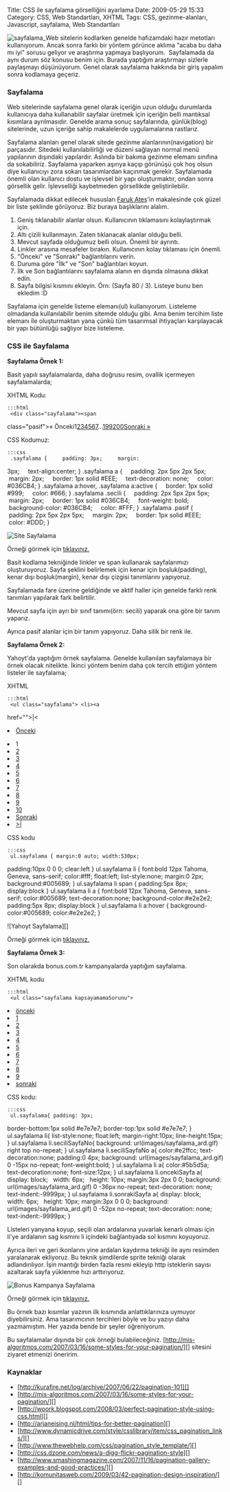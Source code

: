 Title: CSS ile sayfalama görselliğini ayarlama
Date: 2009-05-29 15:33
Category: CSS, Web Standartları, XHTML
Tags: CSS, gezinme-alanları, Javascript, sayfalama, Web Standartları

![sayfalama_][]Web sitelerin kodlarken genelde hafızamdaki hazır
metotları kullanıyorum. Ancak sonra farklı bir yöntem görünce aklıma
"acaba bu daha mı iyi" sorusu geliyor ve araştırma yapmaya başlıyorum. 
Sayfalamada da aynı durum söz konusu benim için. Burada yaptığım
araştırmayı sizlerle paylaşmayı düşünüyorum. Genel olarak sayfalama
hakkında bir giriş yapalım sonra kodlamaya geçeriz.

### Sayfalama

Web sitelerinde sayfalama genel olarak içeriğin uzun olduğu durumlarda
kullanıcıya daha kullanabilir sayfalar üretmek için içeriğin belli
mantıksal kısımlara ayrılmasıdır. Genelde arama sonuç sayfalarında,
günlük(blog) sitelerinde, uzun içeriğe sahip makalelerde uygulamalarına
rastlarız.

Sayfalama alanları genel olarak sitede gezinme alanlarının(navigation)
bir parçasıdır. Sitedeki kullanılabilirliği ve düzeni sağlayan normal
menü yapılarının dışındaki yapılardır. Aslında bir bakıma gezinme
elemanı sınıfına da sokabiliriz. Sayfalama yaparken aşırıya kaçıp
görünüşü çok hoş olsun diye kullanıcıyı zora sokan tasarımlardan
kaçınmak gerekir. Sayfalamada önemli olan kullanıcı dostu ve işlevsel
bir yapı oluşturmaktır, ondan sonra görsellik gelir. İşlevselliği
kaybetmeden görsellikde geliştirilebilir. <!--more-->

Sayfalamada dikkat edilecek hususları [Faruk Ateş][]'in makalesinde çok
güzel bir liste şeklinde görüyoruz. Biz buraya başlıklarını alalım.

1.  Geniş tıklanabilir alanlar olsun. Kullanıcının tıklamasını
    kolaylaştırmak için.
2.  Altı çizili kullanmayın. Zaten tıklanacak alanlar olduğu belli.
3.  Mevcut sayfada olduğumuz belli olsun. Önemli bir ayrıntı.
4.  Linkler arasına mesafeler bırakın. Kullanıcının kolay tıklaması için
    önemli.
5.  "Önceki" ve "Sonraki" bağlantılarını verin.
6.  Duruma göre "İlk" ve "Son" bağlantıları koyun.
7.  İlk ve Son bağlantılarını sayfalama alanın en dışında olmasına
    dikkat edin.
8.  Sayfa bilgisi kısmını ekleyin. Örn: (Sayfa 80 / 3). Listeye bunu ben
    ekledim :D

Sayfalama için genelde listeme elemanı(ul) kullanıyorum. Listeleme
olmadanda kullanılabilir benim sitemde olduğu gibi. Ama benim tercihim
liste elemanı ile oluşturmaktan yana çünkü tüm tasarımsal ihtiyaçları
karşılayacak bir yapı bütünlüğü sağlıyor bize listeleme.

### CSS ile Sayfalama

**Sayfalama Örnek 1:**

Basit yapılı sayfalamalarda, daha doğrusu resim, ovallik içermeyen
sayfalamalarda;

XHTML Kodu:

	:::html
	 <div class="sayfalama"><span
class="pasif">&#171; Önceki</span><span
class="secili">1</span><a href="/page/2/">2</a><a
href="/page/3/">3</a><a href="/page/4/">4</a><a
href="/page/5/">5</a><a href="/page/6/">6</a><a
href="/page/7/">7</a>...<a href="/page/199/">199</a><a
href="/page/200/">200</a><a href="/page/2/" class="next">Sonraki
&#187;</a></div> 

CSS Kodumuz:

	:::css
	 .sayfalama {     padding: 3px;     margin:
3px;     text-align:center; } .sayfalama a {     padding: 2px 5px 2px
5px;     margin: 2px;     border: 1px solid #EEE;     text-decoration:
none;     color: #036CB4; } .sayfalama a:hover, .sayfalama a:active {
    border: 1px solid #999;     color: #666; } .sayfalama .secili {   
 padding: 2px 5px 2px 5px;     margin: 2px;     border: 1px solid
#036CB4;     font-weight: bold;     background-color: #036CB4;   
 color: #FFF; } .sayfalama .pasif {     padding: 2px 5px 2px 5px;   
 margin: 2px;     border: 1px solid #EEE;     color: #DDD; }


![Site Sayfalama][]

Örneği görmek için [tıklayınız.][]

Basit kodlama tekniğinde linkler ve span kullanarak sayfalarımızı
oluşturuyoruz. Sayfa şeklini belirlemek için kenar için boşluk(padding),
kenar dışı boşluk(margin), kenar dışı çizgisi tanımlarını yapıyoruz.

Sayfalamada fare üzerine geldiğinde ve aktif haller için genelde farklı
renk tanımları yapılarak fark belirtilir.

Mevcut sayfa için ayrı bir sınıf tanımı(örn: secili) yaparak ona göre
bir tanım yaparız.

Ayrıca pasif alanlar için bir tanım yapıyoruz. Daha silik bir renk ile.

**Sayfalama Örnek 2:**

Yahoyt'da yaptığım örnek sayfalama. Genelde kullanılan sayfalamaya bir
örnek olacak nitelikte. İkinci yöntem benim daha çok tercih ettiğim
yöntem listeler ile sayfalama;

XHTML

	:::html
	 <ul class="sayfalama"> <li><a
href="">|<</a></li> <li><a href="">Önceki</a></li>
<li><span>1</span></li> <li><a href="" title="Sayfa
2">2</a></li> <li><a href="" title="Sayfa 3">3</a></li>
<li><a href="" title="Sayfa 4">4</a></li> <li><a href=""
title="Sayfa 5">5</a></li> <li><a href="" title="Sayfa
6">6</a></li> <li><a href="" title="Sayfa 7">7</a></li>
<li><a href="" title="Sayfa 8">8</a></li> <li><a href=""
title="Sayfa 9">9</a></li> <li><a href="" title="Sayfa
10">10</a></li> <li><a href=""
title="Sonraki">Sonraki</a></li> <li><a href="" title="İlk
Sayfa">>|</a></li> </ul> 

CSS kodu

	:::css
	 ul.sayfalama { margin:0 auto; width:530px;
padding:10px 0 0 0; clear:left } ul.sayfalama li { font:bold 12px
Tahoma, Geneva, sans-serif; color:#fff; float:left; list-style:none;
margin:0 2px; background:#005689; } ul.sayfalama li span { padding:5px
8px; display:block } ul.sayfalama li a { font:bold 12px Tahoma, Geneva,
sans-serif; color:#005689; text-decoration:none;
background-color:#e2e2e2; padding:5px 8px; display:block } ul.sayfalama
li a:hover { background-color:#005689; color:#e2e2e2; } 

</p>
![Yahoyt Sayfalama][]

Örneği görmek için [tıklayınız.][1]

**Sayfalama Örnek 3:**

Son olarakda bonus.com.tr kampanyalarda yaptığım sayfalama.

XHTML kodu

	:::html
	 <ul class="sayfalama kapsayamamaSorunu">
<li class="oncekiSayfa"><a href="javascript:;">önceki</a></li>
<li class="seciliSayfaNo"><a href="/page/1/">1</a></li>
<li><a href="/page/2/">2</a></li> <li><a
href="/page/3/">3</a></li> <li><a
href="/page/4/">4</a></li> <li><a
href="/page/5/">5</a></li> <li><a
href="/page/6/">6</a></li> <li><a
href="/page/7/">7</a></li> <li><a
href="/page/8/">8</a></li> <li><a
href="/page/9/">9</a></li> <li class="sonrakiSayfa"><a
href="/page/2/">sonraki</a></li> </ul> 

CSS kodu:

	:::css
	 ul.sayfalama{ padding: 3px;
border-bottom:1px solid #e7e7e7; border-top:1px solid #e7e7e7; }
ul.sayfalama li{ list-style:none; float:left; margin-right:10px;
line-height:15px; } ul.sayfalama li.seciliSayfaNo{ background:
url(images/sayfalama_ard.gif) right top no-repeat; } ul.sayfalama
li.seciliSayfaNo a{ color:#e2ffcc; text-decoration:none; padding:0 4px;
background: url(images/sayfalama_ard.gif) 0 -15px no-repeat;
font-weight:bold; } ul.sayfalama li a{ color:#5b5d5a;
text-decoration:none; font-size:12px; } ul.sayfalama li.oncekiSayfa a{
display: block;   width: 6px;   height: 10px; margin:3px 2px 0 0;
background: url(images/sayfalama_ard.gif) 0 -36px no-repeat;
text-decoration: none;   text-indent:-9999px; } ul.sayfalama
li.sonrakiSayfa a{ display: block;   width: 6px;   height: 10px;
margin:3px 0 0 0; background: url(images/sayfalama_ard.gif) 0 -52px
no-repeat; text-decoration: none;   text-indent:-9999px; } 

Listeleri yanyana koyup, seçili olan ardalanına yuvarlak kenarlı olması
için li'ye ardalanın sag kısmını li içindeki bağlantıyada sol kısmını
koyuyoruz.

Ayrıca ileri ve geri ikonlarını yine ardalan kaydırma tekniği ile aynı
resimden yaralanarak ekliyoruz. Bu teknik şimdilerde sprite tekniği
olarak adlandırılıyor. İşin mantığı birden fazla resmi ekleyip http
isteklerin sayısı azaltarak sayfa yüklenme hızı arttırıyoruz.

![Bonus Kampanya Sayfalama][]

Örneği görmek için [tıklayınız.][2]

Bu örnek bazı kısımlar yazının ilk kısmında anlattıklarınıza uymuyor
diyebilirsiniz. Ama tasarımcının tercihleri böyle ve bu yazıyı daha
yazmamıştım. Her yazıda bende bir şeyler öğreniyorum.

Bu sayfalamalar dışında bir çok örneği bulabileceğiniz.
[http://mis-algoritmos.com/2007/03/16/some-styles-for-your-pagination/][]
sitesini ziyaret etmenizi öneririm.

### Kaynaklar

-   [http://kurafire.net/log/archive/2007/06/22/pagination-101][]
-   [http://mis-algoritmos.com/2007/03/16/some-styles-for-your-pagination/][]
-   [http://woork.blogspot.com/2008/03/perfect-pagination-style-using-css.html][]
-   [http://arjaneising.nl/html/tips-for-better-pagination][]
-   [http://www.dynamicdrive.com/style/csslibrary/item/css_pagination_links/][]
-   [http://www.thewebhelp.com/css/pagination_style_template/][]
-   [http://css.dzone.com/news/a-digg-flickr-pagination-style][]
-   [http://www.smashingmagazine.com/2007/11/16/pagination-gallery-examples-and-good-practices/][]
-   [http://komunitasweb.com/2009/03/42-pagination-design-inspiration/][]

</p>

  [sayfalama_]: http://www.fatihhayrioglu.com/wp-content/sayfalama_-150x96.gif
    "sayfalama_"
  [Faruk Ateş]: http://kurafire.net/log/archive/2007/06/22/pagination-101
    "Faruk Ateş"
  [Site Sayfalama]: /images/sayfalama1.gif
  [tıklayınız.]: /static/dokumanlar/sayfalama1.html "Genel Sayfalama Örneği"
  [Yahoyt Sayfalama]: /images/sayfalama3.gif
  [1]: /static/dokumanlar/sayfalama3.html "Yahoyt Sayfalama Örneği"
  [Bonus Kampanya Sayfalama]: /images/sayfalama2.gif
  [2]: /static/dokumanlar/sayfalama2.html "Bonus Kampanyalar Sayfalama Örneği"
  [http://mis-algoritmos.com/2007/03/16/some-styles-for-your-pagination/]: http://mis-algoritmos.com/2007/03/16/some-styles-for-your-pagination/
    "http://mis-algoritmos.com/2007/03/16/some-styles-for-your-pagination/"
  [http://kurafire.net/log/archive/2007/06/22/pagination-101]: http://kurafire.net/log/archive/2007/06/22/pagination-101
    "http://kurafire.net/log/archive/2007/06/22/pagination-101"
  [http://woork.blogspot.com/2008/03/perfect-pagination-style-using-css.html]: http://woork.blogspot.com/2008/03/perfect-pagination-style-using-css.html
    "http://woork.blogspot.com/2008/03/perfect-pagination-style-using-css.html"
  [http://arjaneising.nl/html/tips-for-better-pagination]: http://arjaneising.nl/html/tips-for-better-pagination
    "http://arjaneising.nl/html/tips-for-better-pagination"
  [http://www.dynamicdrive.com/style/csslibrary/item/css_pagination_links/]: http://www.dynamicdrive.com/style/csslibrary/item/css_pagination_links/
    "http://www.dynamicdrive.com/style/csslibrary/item/css_pagination_links/"
  [http://www.thewebhelp.com/css/pagination_style_template/]: http://www.thewebhelp.com/css/pagination_style_template/
    "http://www.thewebhelp.com/css/pagination_style_template/"
  [http://css.dzone.com/news/a-digg-flickr-pagination-style]: http://css.dzone.com/news/a-digg-flickr-pagination-style
    "http://css.dzone.com/news/a-digg-flickr-pagination-style"
  [http://www.smashingmagazine.com/2007/11/16/pagination-gallery-examples-and-good-practices/]: http://www.smashingmagazine.com/2007/11/16/pagination-gallery-examples-and-good-practices/
    "http://www.smashingmagazine.com/2007/11/16/pagination-gallery-examples-and-good-practices/"
  [http://komunitasweb.com/2009/03/42-pagination-design-inspiration/]: http://komunitasweb.com/2009/03/42-pagination-design-inspiration/
    "http://komunitasweb.com/2009/03/42-pagination-design-inspiration/"
